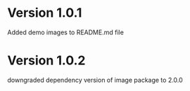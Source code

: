 
# Version 1.0.1

Added demo images to README.md file

# Version 1.0.2

downgraded dependency version of image package to 2.0.0